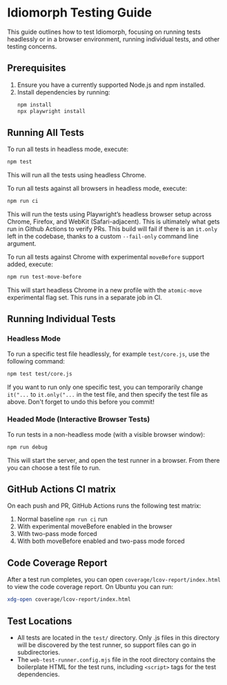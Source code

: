 # Idiomorph Testing Guide

This guide outlines how to test Idiomorph, focusing on running tests headlessly or in a browser environment, running individual tests, and other testing concerns.

## Prerequisites

1. Ensure you have a currently supported Node.js and npm installed.
2. Install dependencies by running:
   ```bash
   npm install
   npx playwright install
   ```

## Running All Tests

To run all tests in headless mode, execute:
```bash
npm test
```
This will run all the tests using headless Chrome.

To run all tests against all browsers in headless mode, execute:
```bash
npm run ci
```
This will run the tests using Playwright’s headless browser setup across Chrome, Firefox, and WebKit (Safari-adjacent). This is ultimately what gets run in Github Actions to verify PRs. This build will fail if there is an `it.only` left in the codebase, thanks to a custom `--fail-only` command line argument.

To run all tests against Chrome with experimental `moveBefore` support added, execute:
```bash
npm run test-move-before
```
This will start headless Chrome in a new profile with the `atomic-move` experimental flag set. This runs in a separate job in CI.

## Running Individual Tests

### Headless Mode
To run a specific test file headlessly, for example `test/core.js`, use the following command:
```bash
npm test test/core.js
```
If you want to run only one specific test, you can temporarily change `it("...` to `it.only("...` in the test file, and then specify the test file as above. Don't forget to undo this before you commit!

### Headed Mode (Interactive Browser Tests)
To run tests in a non-headless mode (with a visible browser window):
```bash
npm run debug
```
This will start the server, and open the test runner in a browser. From there you can choose a test file to run.

## GitHub Actions CI matrix
On each push and PR, GitHub Actions runs the following test matrix:

1. Normal baseline `npm run ci` run
2. With experimental moveBefore enabled in the browser
3. With two-pass mode forced
4. With both moveBefore enabled and two-pass mode forced

## Code Coverage Report
After a test run completes, you can open `coverage/lcov-report/index.html` to view the code coverage report. On Ubuntu you can run:
```bash
xdg-open coverage/lcov-report/index.html
```

## Test Locations
- All tests are located in the `test/` directory. Only .js files in this directory will be discovered by the test runner, so support files can go in subdirectories.
- The `web-test-runner.config.mjs` file in the root directory contains the boilerplate HTML for the test runs, including `<script>` tags for the test dependencies.

